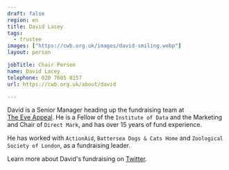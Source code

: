 ```yaml
---
draft: false
region: en
title: David Lacey
tags:
  - trustee
images: ["https://cwb.org.uk/images/david-smiling.webp"]
layout: person

jobTitle: Chair Person
name: David Lacey
telephone: 020 7605 0157
url: https://cwb.org.uk/about/david

---
```


David is a Senior Manager heading up the fundraising team at [The&nbsp;Eve&nbsp;Appeal](https://eveappeal.org.uk/about-us/charity-information/meet-our-staff/). He is a Fellow of the `Institute of Data` and the Marketing and Chair of `Direct Mark`, and has over 15 years of fund&nbsp;experience.

He has worked with `ActionAid`, `Battersea Dogs & Cats Home` and `Zoological Society of London`, as a fundraising&nbsp;leader.

Learn more about David's fundraising on [Twitter](https://twitter.com/_david_lacey).

<!--
• David Lacey (rated out of 3):
  - performance: how does he move the needle?
  - trust:
    - What can he trust us with to make him shine?
-->
